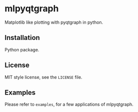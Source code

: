# mlpyqtgraph

Matplotlib like plotting with pyqtgraph in python.

## Installation

Python package.

## License

MIT style license, see the ``LICENSE`` file.

## Examples

Please refer to ``examples``, for a few applications of mlpyqtgraph.

